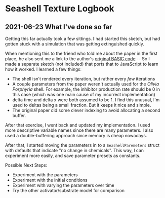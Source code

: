 # Seashell Texture Logbook

## 2021-06-23 What I've done so far

Getting this far actually took a few sittings. I had started this sketch,
but had gotten stuck with a simulation that was getting extinguished quickly.

When mentioning this to the friend who told me about the paper in the first place, he also sent me a link to the author's [original BASIC code](https://www.eb.tuebingen.mpg.de/emeriti/hans-meinhardt/shell-program/) -- So I made
a separate sketch (not included) that ports that to JavaScript to learn how it
worked. I learned a few things:

* The shell isn't rendered every iteration, but rather every _few_ iterations
* A couple parameters from the paper weren't actually used for the _Olivia Porphyria_ shell. For example, the inhibitor production rate should be 0 in this case (which was one main cause of my incorrect implementation)
* delta time and delta x were both assumed to be 1. I find this unusual, I'm used to deltas being a small fraction. But it keeps it nice and simple.
* The original paper did some clever indexing to avoid allocating a second buffer.

After that exercise, I went back and updated my implementation. I used more descriptive variable names since there are many parameters. I also used a
double-buffering approach since memory is cheap nowadays.

After that, I started moving the parameters in to a `SeashellParemeters`
struct with defaults that indicate "no change in chemicals". This way, I
can experiment more easily, and save parameter presets as constants.

Possible Next Steps:
* Experiment with the parameters
* Experiment with the initial conditions
* Experiment with varying the parameters over time
* Try the other activator/substrate model for comparison